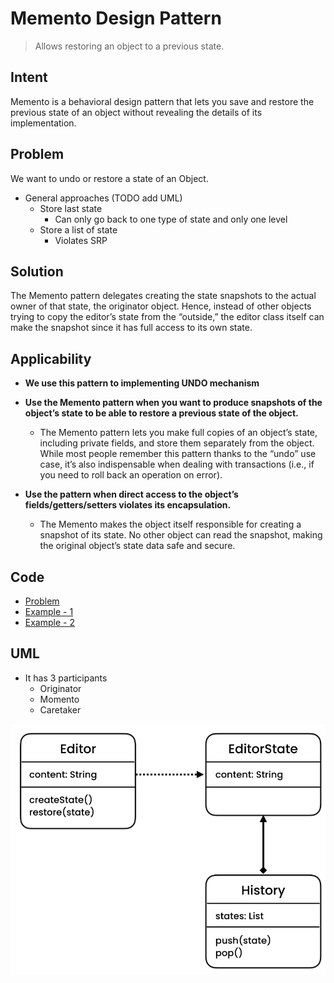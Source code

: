 # Memento Design Pattern
> Allows restoring an object to a previous state.

## Intent
Memento is a behavioral design pattern that lets you save and restore the previous state of an object without revealing 
the details of its implementation.

## Problem
We want to undo or restore a state of an Object. 
- General approaches (TODO add UML)
    - Store last state
        - Can only go back to one type of state and only one level
    - Store a list of state
        - Violates SRP       

## Solution
The Memento pattern delegates creating the state snapshots to the actual owner of that state, the originator object.
Hence, instead of other objects trying to copy the editor’s state from the “outside,” the editor class itself can make
the snapshot since it has full access to its own state.

## Applicability
- **We use this pattern to implementing UNDO mechanism** 

- **Use the Memento pattern when you want to produce snapshots of the object’s state to be able to restore a previous state of the object.**
    - The Memento pattern lets you make full copies of an object’s state, including private fields, and store them
     separately from the object. While most people remember this pattern thanks to the “undo” use case, it’s also 
     indispensable when dealing with transactions (i.e., if you need to roll back an operation on error).
     
- **Use the pattern when direct access to the object’s fields/getters/setters violates its encapsulation.**
    - The Memento makes the object itself responsible for creating a snapshot of its state. No other object can
     read the snapshot, making the original object’s state data safe and secure.

## Code
- [Problem](./src/main/java/com/rohan/dp/memento/problem)
- [Example - 1](./src/main/java/com/rohan/dp/memento/solution/ex1)
- [Example - 2](./src/main/java/com/rohan/dp/memento/solution/ex2)

## UML
- It has 3 participants
    - Originator
    - Momento
    - Caretaker
   
![](assets/memento-dp-uml.png)
